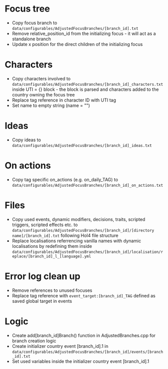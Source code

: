 # Focus tree

- Copy focus branch to `data/configurables/AdjustedFocusBranches/[branch_id].txt`
- Remove relative_position_id from the initializing focus - it will act as a standalone branch
- Update x position for the direct children of the initializing focus

# Characters

- Copy characters involved to `data/configurables/AdjustedFocusBranches/[branch_id]_characters.txt` inside UTI = {} block - the block is parsed and characters added to the country owning the focus tree
- Replace tag reference in character ID with UTI tag
- Set name to empty string (name = "")

# Ideas

- Copy ideas to `data/configurables/AdjustedFocusBranches/[branch_id]_ideas.txt`

# On actions

- Copy tag specific on_actions (e.g. on_daily_TAG) to `data/configurables/AdjustedFocusBranches/[branch_id]_on_actions.txt`

# Files

- Copy used events, dynamic modifiers, decisions, traits, scripted triggers, scripted effects etc. to `data/configurables/AdjustedFocusBranches/[branch_id]/[directory name]/[branch_id].txt` following HoI4 file structure
- Replace localisations referrencing vanilla names with dynamic localisations by redefining them inside `data/configurables/AdjustedFocusBranches/[branch_id]/localisation/replace/[branch_id]_l_[language].yml`

# Error log clean up

- Remove references to unused focuses
- Replace tag reference with `event_target:[branch_id]_TAG` defined as saved global target in events

# Logic

- Create add[branch_id]Branch() function in AdjustedBranches.cpp for branch creation logic
- Create initializer country event [branch_id].1 in `data/configurables/AdjustedFocusBranches/[branch_id]/events/[branch_id].txt`
- Set used variables inside the initializer country event [branch_id].1
